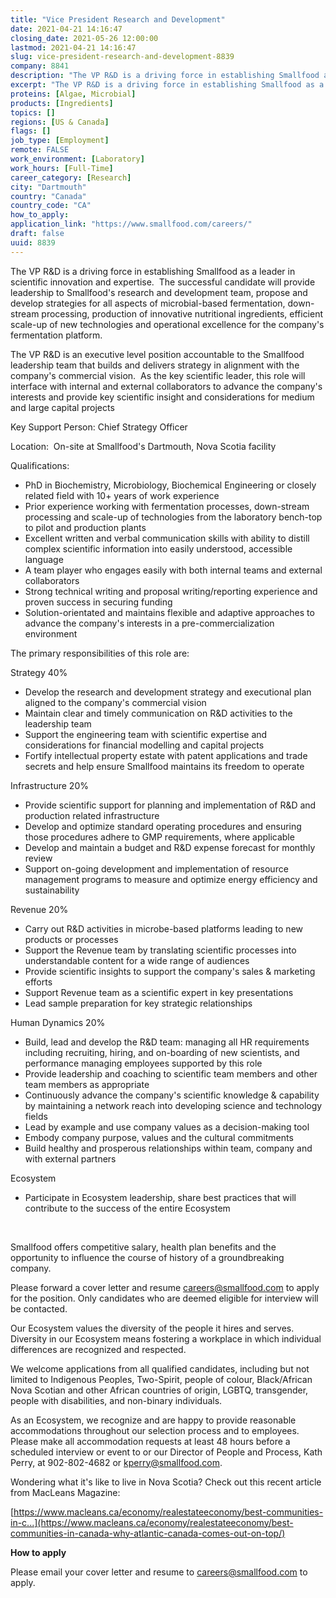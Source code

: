 ```yaml
---
title: "Vice President Research and Development"
date: 2021-04-21 14:16:47
closing_date: 2021-05-26 12:00:00
lastmod: 2021-04-21 14:16:47
slug: vice-president-research-and-development-8839
company: 8841
description: "The VP R&D is a driving force in establishing Smallfood as a leader in scientific innovation and expertise.  The successful candidate will provide leadership to Smallfood’s research and development team, propose and develop strategies for all aspects of microbial-based fermentation, down-stream processing, production of innovative nutritional ingredients, efficient scale-up of new technologies and operational excellence for the company’s fermentation platform. "
excerpt: "The VP R&D is a driving force in establishing Smallfood as a leader in scientific innovation and expertise.  The successful candidate will provide leadership to Smallfood’s research and development team, propose and develop strategies for all aspects of microbial-based fermentation, down-stream processing, production of innovative nutritional ingredients, efficient scale-up of new technologies and operational excellence for the company’s fermentation platform. "
proteins: [Algae, Microbial]
products: [Ingredients]
topics: []
regions: [US & Canada]
flags: []
job_type: [Employment]
remote: FALSE
work_environment: [Laboratory]
work_hours: [Full-Time]
career_category: [Research]
city: "Dartmouth"
country: "Canada"
country_code: "CA"
how_to_apply: 
application_link: "https://www.smallfood.com/careers/"
draft: false
uuid: 8839
---
```

The VP R&D is a driving force in establishing Smallfood as a leader in
scientific innovation and expertise.  The successful candidate will
provide leadership to Smallfood's research and development team, propose
and develop strategies for all aspects of microbial-based fermentation,
down-stream processing, production of innovative nutritional
ingredients, efficient scale-up of new technologies and operational
excellence for the company's fermentation platform. 

The VP R&D is an executive level position accountable to the Smallfood
leadership team that builds and delivers strategy in alignment with the
company's commercial vision.  As the key scientific leader, this role
will interface with internal and external collaborators to advance the
company's interests and provide key scientific insight and
considerations for medium and large capital projects

Key Support Person: Chief Strategy Officer

Location:  On-site at Smallfood's Dartmouth, Nova Scotia facility

Qualifications:

-   PhD in Biochemistry, Microbiology, Biochemical Engineering or
    closely related field with 10+ years of work experience
-   Prior experience working with fermentation processes, down-stream
    processing and scale-up of technologies from the laboratory
    bench-top to pilot and production plants
-   Excellent written and verbal communication skills with ability to
    distill complex scientific information into easily understood,
    accessible language
-   A team player who engages easily with both internal teams and
    external collaborators
-   Strong technical writing and proposal writing/reporting experience
    and proven success in securing funding
-   Solution-orientated and maintains flexible and adaptive approaches
    to advance the company's interests in a pre-commercialization
    environment

The primary responsibilities of this role are:

Strategy 40%

-   Develop the research and development strategy and executional plan
    aligned to the company's commercial vision
-   Maintain clear and timely communication on R&D activities to the
    leadership team
-   Support the engineering team with scientific expertise and
    considerations for financial modelling and capital projects
-   Fortify intellectual property estate with patent applications and
    trade secrets and help ensure Smallfood maintains its freedom to
    operate

Infrastructure 20%

-   Provide scientific support for planning and implementation of R&D
    and production related infrastructure
-   Develop and optimize standard operating procedures and ensuring
    those procedures adhere to GMP requirements, where applicable
-   Develop and maintain a budget and R&D expense forecast for monthly
    review
-   Support on-going development and implementation of resource
    management programs to measure and optimize energy efficiency and
    sustainability 

Revenue 20%

-   Carry out R&D activities in microbe-based platforms leading to new
    products or processes
-   Support the Revenue team by translating scientific processes into
    understandable content for a wide range of audiences
-   Provide scientific insights to support the company's sales &
    marketing efforts
-   Support Revenue team as a scientific expert in key presentations
-   Lead sample preparation for key strategic relationships

Human Dynamics 20%

-   Build, lead and develop the R&D team: managing all HR requirements
    including recruiting, hiring, and on-boarding of new scientists, and
    performance managing employees supported by this role
-   Provide leadership and coaching to scientific team members and other
    team members as appropriate
-   Continuously advance the company's scientific knowledge & capability
    by maintaining a network reach into developing science and
    technology fields
-   Lead by example and use company values as a decision-making tool
-   Embody company purpose, values and the cultural commitments
-   Build healthy and prosperous relationships within team, company and
    with external partners

Ecosystem

-   Participate in Ecosystem leadership, share best practices that will
    contribute to the success of the entire Ecosystem

 

Smallfood offers competitive salary, health plan benefits and the
opportunity to influence the course of history of a groundbreaking
company.

Please forward a cover letter and resume <careers@smallfood.com> to
apply for the position. Only candidates who are deemed eligible for
interview will be contacted.

Our Ecosystem values the diversity of the people it hires and serves.
Diversity in our Ecosystem means fostering a workplace in which
individual differences are recognized and respected.

We welcome applications from all qualified candidates, including but not
limited to Indigenous Peoples, Two-Spirit, people of colour,
Black/African Nova Scotian and other African countries of origin, LGBTQ,
transgender, people with disabilities, and non-binary individuals.  

As an Ecosystem, we recognize and are happy to provide reasonable
accommodations throughout our selection process and to employees. Please
make all accommodation requests at least 48 hours before a scheduled
interview or event to or our Director of People and Process, Kath Perry,
at 902-802-4682 or <kperry@smallfood.com>.

Wondering what it\'s like to live in Nova Scotia? Check out this recent
article from MacLeans Magazine:

[https://www.macleans.ca/economy/realestateeconomy/best-communities-in-c...](https://www.macleans.ca/economy/realestateeconomy/best-communities-in-canada-why-atlantic-canada-comes-out-on-top/)


**How to apply**


Please email your cover letter and resume to <careers@smallfood.com> to
apply. 
